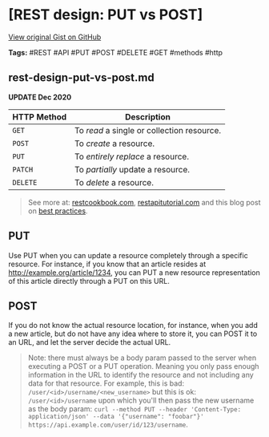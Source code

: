 # [REST design: PUT vs POST] 

[View original Gist on GitHub](https://gist.github.com/Integralist/7ddef5afaeeff601fc72)

**Tags:** #REST #API #PUT #POST #DELETE #GET #methods #http

## rest-design-put-vs-post.md

**UPDATE Dec 2020**

HTTP Method | Description
------------|------------
`GET`       | To _read_ a single or collection resource.
`POST`      | To _create_ a resource.
`PUT`       | To _entirely replace_ a resource.
`PATCH`     | To _partially_ update a resource.
`DELETE`    | To _delete_ a resource.

> See more at: [restcookbook.com](http://restcookbook.com/HTTP%20Methods/put-vs-post/#sthash.uH9tVV9x.dpuf), [restapitutorial.com](https://www.restapitutorial.com/lessons/httpmethods.html) and this blog post on [best practices](https://hackernoon.com/restful-api-designing-guidelines-the-best-practices-60e1d954e7c9).

## PUT

Use PUT when you can update a resource completely through a specific resource. For instance, if you know that an article resides at http://example.org/article/1234, you can PUT a new resource representation of this article directly through a PUT on this URL.

## POST

If you do not know the actual resource location, for instance, when you add a new article, but do not have any idea where to store it, you can POST it to an URL, and let the server decide the actual URL.

> Note: there must always be a body param passed to the server when executing a POST or a PUT operation. Meaning you only pass enough information in the URL to identify the resource and not including any data for that resource. For example, this is bad: `/user/<id>/username/<new_username>` but this is ok: `/user/<id>/username` upon which you'll then pass the new username as the body param: `curl --method PUT --header 'Content-Type: application/json' --data '{"username": "foobar"}' https://api.example.com/user/id/123/username`.


